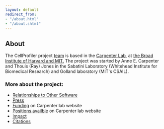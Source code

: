 ```yaml
---
layout: default
redirect_from:
- "/about.html"
- "/about.shtml"
---
```


About
-----

The CellProfiler project [team](https://personal.broadinstitute.org/anne/people.html) is based in the [Carpenter Lab ](https://personal.broadinstitute.org/anne/) at [the Broad Institute of Harvard and MIT.](http://www.broadinstitute.org/)
The project was started by Anne E. Carpenter and Thouis (Ray) Jones in the Sabatini Laboratory (Whitehead Institute for Biomedical Research) and Golland laboratory (MIT's CSAIL).

### More about the project:

-   [Relationships to Other Software](/interfaces/)
-   [Press](../press/)
-   [Funding](https://personal.broadinstitute.org/anne/funding.html) on Carpenter lab website
-   [Positions availble](https://personal.broadinstitute.org/anne/positions.html) on Carpenter lab website
-   [Impact](/impact/)
-   [Citations](/citations/)
